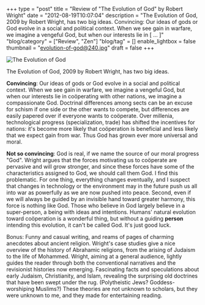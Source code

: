 +++
type = "post"
title = "Review of \"The Evolution of God\" by Robert Wright"
date = "2012-08-19T10:07:04"
description = "The Evolution of God, 2009 by Robert Wright, has two big ideas. Convincing: Our ideas of gods or God evolve in a social and political context. When we see gain in warfare, we imagine a vengeful God, but when our interests lie in [ ... ]"
"blog/category" = ["Review", "Zen"]
"blog/tag" = []
enable_lightbox = false
thumbnail = "evolution-of-god@240.jpg"
draft = false
+++

<p><img style="display:block; margin-left:auto; margin-right:auto;" src="evolution-of-god.jpg" alt="The Evolution of God" title="evolution-of-god.jpg" border="0"   /></p>
<p>The Evolution of God, 2009 by Robert Wright, has two big ideas.</p>
<p><strong>Convincing</strong>: Our ideas of gods or God evolve in a social and political context. When we see gain in warfare, we imagine a vengeful God, but when our interests lie in coöperating with other nations, we imagine a compassionate God. Doctrinal differences among sects can be an excuse for schism if one side or the other wants to compete, but differences are easily papered over if everyone wants to coöperate. Over millenia, technological progress (specialization, trade) has shifted the incentives for nations: it's become more likely that coöperation is beneficial and less likely that we expect gain from war. Thus God has grown ever more universal and moral.</p>
<p><strong>Not so convincing</strong>: God is real, if we name the source of our moral progress "God". Wright argues that the forces motivating us to coöperate are pervasive and will grow stronger, and since these forces have some of the characteristics assigned to God, we should call them God. I find this problematic. For one thing, everything changes eventually, and I suspect that changes in technology or the environment may in the future push us all into war as powerfully as we are now pushed into peace. Second, even if we will always be guided by an invisible hand toward greater harmony, this force is nothing like God. Those who believe in God largely believe in a super-person, a being with ideas and intentions. Humans' natural evolution toward coöperation is a wonderful thing, but without a guiding <strong>person</strong> intending this evolution, it can't be called God. It's just good luck.</p>
<p>Bonus: Funny and casual writing, and reams of pages of charming anecdotes about ancient religion. Wright's case studies give a nice overview of the history of Abrahamic religions, from the arising of Judaism to the life of Mohammed. Wright, aiming at a general audience, lightly guides the reader through both the conventional narratives and the revisionist histories now emerging. Fascinating facts and speculations about early Judaism, Christianity, and Islam, revealing the surprising old doctrines that have been swept under the rug. (Polytheistic Jews?  Goddess-worshiping Muslims?)  These theories are not unknown to scholars, but they were unknown to me, and they made for entertaining reading.</p>
    